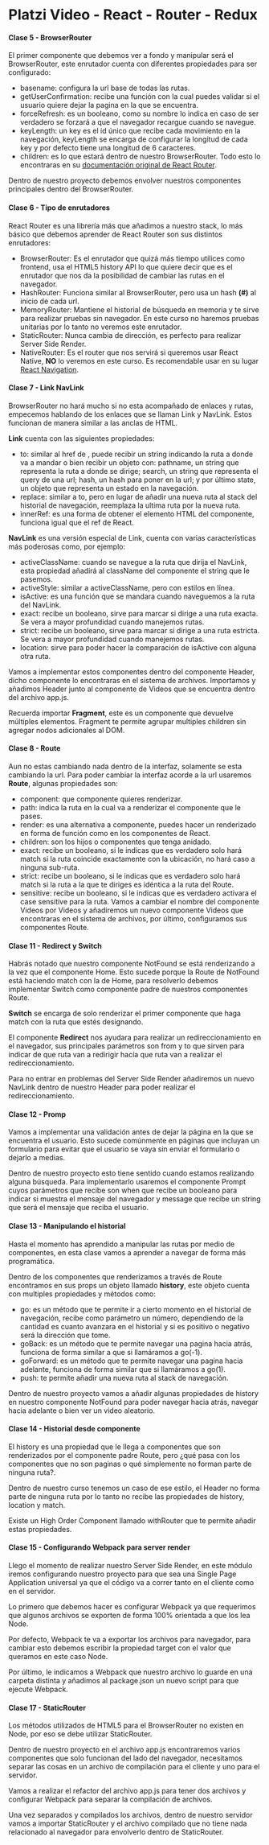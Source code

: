 # Platzi Video - React - Router - Redux

#### Clase 5 - BrowserRouter

El primer componente que debemos ver a fondo y manipular será el BrowserRouter, este enrutador cuenta con diferentes propiedades para ser configurado:

- basename: configura la url base de todas las rutas.
- getUserConfirmation: recibe una función con la cual puedes validar si el usuario quiere dejar la pagina en la que se encuentra.
- forceRefresh: es un booleano, como su nombre lo indica en caso de ser verdadero se forzará a que el navegador recargue cuando se navegue.
- keyLength: un key es el id único que recibe cada movimiento en la navegación, keyLength se encarga de configurar la longitud de cada key y por defecto tiene una longitud de 6 caracteres.
- children: es lo que estará dentro de nuestro BrowserRouter.
Todo esto lo encontraras en su [documentación original de React Router](https://reactrouter.com/web/api/BrowserRouter).

Dentro de nuestro proyecto debemos envolver nuestros componentes principales dentro del BrowserRouter.

#### Clase 6 - Tipo de enrutadores

React Router es una librería más que añadimos a nuestro stack, lo más básico que debemos aprender de React Router son sus distintos enrutadores:

- BrowserRouter: Es el enrutador que quizá más tiempo utilices como frontend, usa el HTML5 history API lo que quiere decir que es el enrutador que nos da la posibilidad de cambiar las rutas en el navegador.
- HashRouter: Funciona similar al BrowserRouter, pero usa un hash **(#)** al inicio de cada url.
- MemoryRouter: Mantiene el historial de búsqueda en memoria y te sirve para realizar pruebas sin navegador. En este curso no haremos pruebas unitarias por lo tanto no veremos este enrutador.
- StaticRouter: Nunca cambia de dirección, es perfecto para realizar Server Side Render.
- NativeRouter: Es el router que nos servirá si queremos usar React Native, **NO** lo veremos en este curso. Es recomendable usar en su lugar [React Navigation](https://platzi.com/clases/react-navigation/).

#### Clase 7 - Link NavLink

BrowserRouter no hará mucho si no esta acompañado de enlaces y rutas, empecemos hablando de los enlaces que se llaman Link y NavLink. Estos funcionan de manera similar a las anclas <a> </a> de HTML.

**Link** cuenta con las siguientes propiedades:
- to: similar al href de <a>, puede recibir un string indicando la ruta a donde va a mandar o bien recibir un objeto con: pathname, un string que representa la ruta a donde se dirige; search, un string que representa el query de una url; hash, un hash para poner en la url; y por último state, un objeto que representa un estado en la navegación.
- replace: similar a to, pero en lugar de añadir una nueva ruta al stack del historial de navegación, reemplaza la ultima ruta por la nueva ruta.
- innerRef: es una forma de obtener el elemento HTML del componente, funciona igual que el ref de React.

**NavLink** es una versión especial de Link, cuenta con varias características más poderosas como, por ejemplo:

- activeClassName: cuando se navegue a la ruta que dirija el NavLink, esta propiedad añadirá al className del componente el string que le pasemos.
- activeStyle: similar a activeClassName, pero con estilos en línea.
- isActive: es una función que se mandara cuando naveguemos a la ruta del NavLink.
- exact: recibe un booleano, sirve para marcar si dirige a una ruta exacta. Se vera a mayor profundidad cuando manejemos rutas.
- strict: recibe un booleano, sirve para marcar si dirige a una ruta estricta. Se vera a mayor profundidad cuando manejemos rutas.
- location: sirve para poder hacer la comparación de isActive con alguna otra ruta.

Vamos a implementar estos componentes dentro del componente Header, dicho componente lo encontraras en el sistema de archivos. Importamos y añadimos Header junto al componente de Videos que se encuentra dentro del archivo app.js.

Recuerda importar **Fragment**, este es un componente que devuelve múltiples elementos. Fragment te permite agrupar multiples children sin agregar nodos adicionales al DOM.

#### Clase 8 - Route

Aun no estas cambiando nada dentro de la interfaz, solamente se esta cambiando la url. Para poder cambiar la interfaz acorde a la url usaremos **Route**, algunas propiedades son:

- component: que componente quieres renderizar.
- path: indica la ruta en la cual va a renderizar el componente que le pases.
- render: es una alternativa a componente, puedes hacer un renderizado en forma de función como en los componentes de React.
- children: son los hijos o componentes que tenga anidado.
- exact: recibe un booleano, si le indicas que es verdadero solo hará match si la ruta coincide exactamente con la ubicación, no hará caso a ninguna sub-ruta.
- strict: recibe un booleano, si le indicas que es verdadero solo hará match si la ruta a la que te diriges es idéntica a la ruta del Route.
- sensitive: recibe un booleano, si le indicas que es verdadero activara el case sensitive para la ruta.
Vamos a cambiar el nombre del componente Videos por Videos y añadiremos un nuevo componente Videos que encontraras en el sistema de archivos, por último, configuramos sus componentes Route.

#### Clase 11 - Redirect y Switch

Habrás notado que nuestro componente NotFound se está renderizando a la vez que el componente Home. Esto sucede porque la Route de NotFound está haciendo match con la de Home, para resolverlo debemos implementar Switch como componente padre de nuestros componentes Route.

**Switch** se encarga de solo renderizar el primer componente que haga match con la ruta que estés designando.

El componente **Redirect** nos ayudara para realizar un redireccionamiento en el navegador, sus principales parámetros son from y to que sirven para indicar de que ruta van a redirigir hacía que ruta van a realizar el redireccionamiento.

Para no entrar en problemas del Server Side Render añadiremos un nuevo NavLink dentro de nuestro Header para poder realizar el redireccionamiento.

#### Clase 12 - Promp

Vamos a implementar una validación antes de dejar la página en la que se encuentra el usuario. Esto sucede comúnmente en páginas que incluyan un formulario para evitar que el usuario se vaya sin enviar el formulario o dejarlo a medias.

Dentro de nuestro proyecto esto tiene sentido cuando estamos realizando alguna búsqueda. Para implementarlo usaremos el componente Prompt cuyos parámetros que recibe son when que recibe un booleano para indicar si muestra el mensaje del navegador y message que recibe un string que será el mensaje que reciba el usuario.

#### Clase 13 - Manipulando el historial

Hasta el momento has aprendido a manipular las rutas por medio de componentes, en esta clase vamos a aprender a navegar de forma más programática.

Dentro de los componentes que renderizamos a través de Route encontramos en sus props un objeto llamado **history**, este objeto cuenta con multiples propiedades y métodos como:

- go: es un método que te permite ir a cierto momento en el historial de navegación, recibe como parámetro un número, dependiendo de la cantidad es cuanto avanzara en el historial y si es positivo o negativo será la dirección que tome.
- goBack: es un método que te permite navegar una pagina hacia atrás, funciona de forma similar a que si llamáramos a go(-1).
- goForward: es un método que te permite navegar una pagina hacia adelante, funciona de forma similar que si llamáramos a go(1).
- push: te permite añadir una nueva ruta al stack de navegación.

Dentro de nuestro proyecto vamos a añadir algunas propiedades de history en nuestro componente NotFound para poder navegar hacia atrás, navegar hacia adelante o bien ver un video aleatorio.

#### Clase 14 - Historial desde componente

El history es una propiedad que le llega a componentes que son renderizados por el componente padre Route, pero ¿qué pasa con los componentes que no son paginas o qué simplemente no forman parte de ninguna ruta?.

Dentro de nuestro curso tenemos un caso de ese estilo, el Header no forma parte de ninguna ruta por lo tanto no recibe las propiedades de history, location y match.

Existe un High Order Component llamado withRouter que te permite añadir estas propiedades.

#### Clase 15 - Configurando Webpack para server render

Llego el momento de realizar nuestro Server Side Render, en este módulo iremos configurando nuestro proyecto para que sea una Single Page Application universal ya que el código va a correr tanto en el cliente como en el servidor.

Lo primero que debemos hacer es configurar Webpack ya que requerimos que algunos archivos se exporten de forma 100% orientada a que los lea Node.

Por defecto, Webpack te va a exportar los archivos para navegador, para cambiar esto debemos escribir la propiedad target con el valor que queramos en este caso Node.

Por último, le indicamos a Webpack que nuestro archivo lo guarde en una carpeta distinta y añadimos al package.json un nuevo script para que ejecute Webpack.

#### Clase 17 - StaticRouter

Los métodos utilizados de HTML5 para el BrowserRouter no existen en Node, por eso se debe utilizar StaticRouter.

Dentro de nuestro proyecto en el archivo app.js encontraremos varios componentes que solo funcionan del lado del navegador, necesitamos separar las cosas en un archivo de compilación para el cliente y uno para el servidor.

Vamos a realizar el refactor del archivo app.js para tener dos archivos y configurar Webpack para separar la compilación de archivos.

Una vez separados y compilados los archivos, dentro de nuestro servidor vamos a importar StaticRouter y el archivo compilado que no tiene nada relacionado al navegador para envolverlo dentro de StaticRouter.

